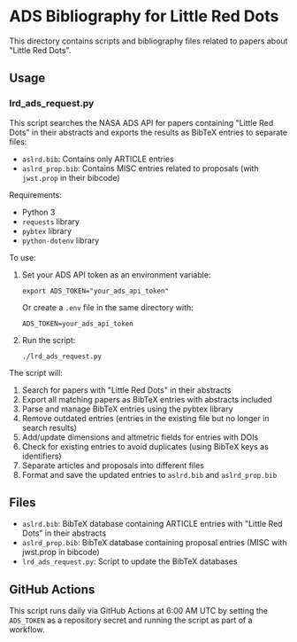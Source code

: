 # ADS Bibliography for Little Red Dots

This directory contains scripts and bibliography files related to papers about "Little Red Dots".

## Usage

### lrd_ads_request.py

This script searches the NASA ADS API for papers containing "Little Red Dots" in their abstracts and exports the results as BibTeX entries to separate files:
- `aslrd.bib`: Contains only ARTICLE entries
- `aslrd_prop.bib`: Contains MISC entries related to proposals (with `jwst.prop` in their bibcode)

Requirements:
- Python 3
- `requests` library
- `pybtex` library
- `python-dotenv` library

To use:

1. Set your ADS API token as an environment variable:
   ```
   export ADS_TOKEN="your_ads_api_token"
   ```
   
   Or create a `.env` file in the same directory with:
   ```
   ADS_TOKEN=your_ads_api_token
   ```

2. Run the script:
   ```
   ./lrd_ads_request.py
   ```

The script will:
1. Search for papers with "Little Red Dots" in their abstracts
2. Export all matching papers as BibTeX entries with abstracts included
3. Parse and manage BibTeX entries using the pybtex library
4. Remove outdated entries (entries in the existing file but no longer in search results)
5. Add/update dimensions and altmetric fields for entries with DOIs
6. Check for existing entries to avoid duplicates (using BibTeX keys as identifiers)
7. Separate articles and proposals into different files
8. Format and save the updated entries to `aslrd.bib` and `aslrd_prop.bib`

## Files

- `aslrd.bib`: BibTeX database containing ARTICLE entries with "Little Red Dots" in their abstracts
- `aslrd_prop.bib`: BibTeX database containing proposal entries (MISC with jwst.prop in bibcode)
- `lrd_ads_request.py`: Script to update the BibTeX databases

## GitHub Actions

This script runs daily via GitHub Actions at 6:00 AM UTC by setting the `ADS_TOKEN` as a repository secret and running the script as part of a workflow. 